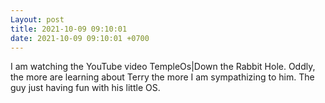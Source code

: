 ```yaml
---
Layout: post
title: 2021-10-09 09:10:01
date: 2021-10-09 09:10:01 +0700
---
```

I am watching the YouTube video TempleOs|Down the Rabbit Hole. Oddly, the
more are learning about Terry the more I am sympathizing to him. The
guy just having fun with his little OS.
